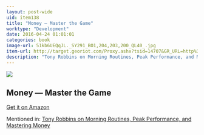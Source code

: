 ```yaml
---
layout: post-wide
uid: item138
title: "Money — Master the Game"
worktype: "Development"
date: 2016-04-24 01:01:01
categories: book
image-url: 51kb6UEQqJL._SY291_BO1,204,203,200_QL40_.jpg
item-url: http://target.georiot.com/Proxy.ashx?tsid=14707&GR_URL=http%3A%2F%2Fwww.amazon.com%2FMONEY-Master-Game-Financial-Freedom%2Fdp%2F1476757801%2F
description: "Tony Robbins on Morning Routines, Peak Performance, and Mastering Money"
---
```

<a href="http://target.georiot.com/Proxy.ashx?tsid=14707&GR_URL=http%3A%2F%2Fwww.amazon.com%2FMONEY-Master-Game-Financial-Freedom%2Fdp%2F1476757801%2F" target="blank"><img src="../../../../img/thumbs/51kb6UEQqJL._SY291_BO1,204,203,200_QL40_.jpg" class="prod-img"></a>
<h2>Money — Master the Game</h2>
<p><a href="http://target.georiot.com/Proxy.ashx?tsid=14707&GR_URL=http%3A%2F%2Fwww.amazon.com%2FMONEY-Master-Game-Financial-Freedom%2Fdp%2F1476757801%2F" target="blank">Get it on Amazon</a><p>
<p>Mentioned in: <a href="http://fourhourworkweek.com/2014/10/15/money-master-the-game/" target="blank">Tony Robbins on Morning Routines, Peak Performance, and Mastering Money</a></p>
